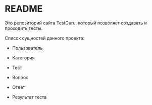# README

Это репозиторий сайта TestGuru, который позволяет создавать и проходить тесты.

Список сущностей данного проекта:

* Пользователь

* Категория

* Тест

* Вопрос

* Ответ

* Результат теста